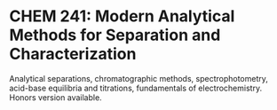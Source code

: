 # CHEM 241: Modern Analytical Methods for Separation and Characterization

Analytical separations, chromatographic methods, spectrophotometry, acid-base equilibria and titrations, fundamentals of electrochemistry. Honors version available.